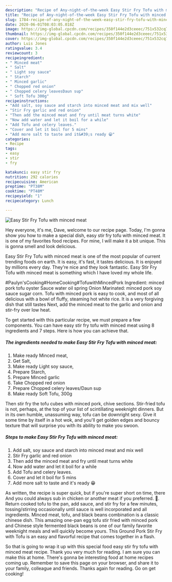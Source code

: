 ```yaml
---
description: "Recipe of Any-night-of-the-week Easy Stir Fry Tofu with minced meat"
title: "Recipe of Any-night-of-the-week Easy Stir Fry Tofu with minced meat"
slug: 1784-recipe-of-any-night-of-the-week-easy-stir-fry-tofu-with-minced-meat
date: 2020-06-01T08:03:05.018Z
image: https://img-global.cpcdn.com/recipes/350f144e2d3ceeec/751x532cq70/easy-stir-fry-tofu-with-minced-meat-recipe-main-photo.jpg
thumbnail: https://img-global.cpcdn.com/recipes/350f144e2d3ceeec/751x532cq70/easy-stir-fry-tofu-with-minced-meat-recipe-main-photo.jpg
cover: https://img-global.cpcdn.com/recipes/350f144e2d3ceeec/751x532cq70/easy-stir-fry-tofu-with-minced-meat-recipe-main-photo.jpg
author: Luis Jones
ratingvalue: 3.4
reviewcount: 3
recipeingredient:
- " Minced meat"
- " Salt"
- " Light soy sauce"
- " Starch"
- " Minced garlic"
- " Chopped red onion"
- " Chopped celery leavesDaun sup"
- " Soft Tofu 300g"
recipeinstructions:
- "Add salt, soy sauce and starch into minced meat and mix well"
- "Stir Fry garlic and red onion"
- "Then add the minced meat and fry until meat turns white"
- "Now add water and let it boil for a while"
- "Add Tofu and celery leaves."
- "Cover and let it boil for 5 mins"
- "Add more salt to taste and it&#39;s ready 😁"
categories:
- Recipe
tags:
- easy
- stir
- fry

katakunci: easy stir fry 
nutrition: 292 calories
recipecuisine: American
preptime: "PT38M"
cooktime: "PT48M"
recipeyield: "1"
recipecategory: Lunch

---
```



![Easy Stir Fry Tofu with minced meat](https://img-global.cpcdn.com/recipes/350f144e2d3ceeec/751x532cq70/easy-stir-fry-tofu-with-minced-meat-recipe-main-photo.jpg)

Hey everyone, it's me, Dave, welcome to our recipe page. Today, I'm gonna show you how to make a special dish, easy stir fry tofu with minced meat. It is one of my favorites food recipes. For mine, I will make it a bit unique. This is gonna smell and look delicious.

Easy Stir Fry Tofu with minced meat is one of the most popular of current trending foods on earth. It is easy, it's fast, it tastes delicious. It is enjoyed by millions every day. They're nice and they look fantastic. Easy Stir Fry Tofu with minced meat is something which I have loved my whole life.

#Paulyn&#39;sCooking#HomeCooking#TofuwithMincedPork Ingredient: minced pork tofu oyster Sauce water oil spring Onion Marinated: minced pork soy sauce sugar corn. Tofu with minced pork is easy to cook, and most of all delicious with a bowl of fluffy, steaming hot white rice. It is a very forgiving dish that still tastes Next, add the minced meat to the garlic and onion and stir-fry over low heat.


To get started with this particular recipe, we must prepare a few components. You can have easy stir fry tofu with minced meat using 8 ingredients and 7 steps. Here is how you can achieve that.

<!--inarticleads1-->

##### The ingredients needed to make Easy Stir Fry Tofu with minced meat:

1. Make ready  Minced meat,
1. Get  Salt,
1. Make ready  Light soy sauce,
1. Prepare  Starch,
1. Prepare  Minced garlic
1. Take  Chopped red onion
1. Prepare  Chopped celery leaves/Daun sup
1. Make ready  Soft Tofu, 300g


Then stir fry the tofu cubes with minced pork, chive sections. Stir-fried tofu is not, perhaps, at the top of your list of scintillating weeknight dinners. But in its own humble, unassuming way, tofu can be downright sexy. Give it some time by itself in a hot wok, and you&#39;ll get golden edges and bouncy texture that will surprise you with its ability to make you swoon. 

<!--inarticleads2-->

##### Steps to make Easy Stir Fry Tofu with minced meat:

1. Add salt, soy sauce and starch into minced meat and mix well
1. Stir Fry garlic and red onion
1. Then add the minced meat and fry until meat turns white
1. Now add water and let it boil for a while
1. Add Tofu and celery leaves.
1. Cover and let it boil for 5 mins
1. Add more salt to taste and it&#39;s ready 😁


As written, the recipe is super quick, but if you&#39;re super short on time, there And you could always sub in chicken or another meat if you preferred. 🙂. Return cooked tofu to the pan, add sauce, and stir fry for a few minutes, tossing/stirring occasionally until sauce is well incorporated and all ingredients. Minced meat, tofu, and black beans combination is a classic chinese dish. This amazing one-pan egg tofu stir fried with minced pork and Chinese style fermented black beans is one of our family favorite weeknight meals and will quickly become yours. This Ground Pork Stir Fry with Tofu is an easy and flavorful recipe that comes together in a flash. 

So that is going to wrap it up with this special food easy stir fry tofu with minced meat recipe. Thank you very much for reading. I am sure you can make this at home. There's gonna be interesting food at home recipes coming up. Remember to save this page on your browser, and share it to your family, colleague and friends. Thanks again for reading. Go on get cooking!
